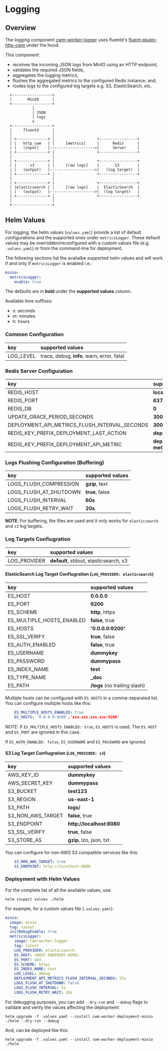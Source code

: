 # Logging

## Overview

The logging component
[cwm-worker-logger](https://github.com/cloudwebmanage/cwm-worker-logger) uses
fluentd's
[fluent-plugin-http-cwm](https://github.com/iamAzeem/fluent-plugin-http-cwm)
under the hood.

This component:

- receives the incoming JSON logs from MinIO using an HTTP endpoint,
- validates the required JSON fields,
- aggregates the logging metrics,
- flushes the aggregated metrics to the configured Redis instance; and,
- routes logs to the configured log targets e.g. S3, ElasticSearch, etc.

```text
  +------------------+
  |       MinIO      |
  +------------------+
            |
            | JSON
            | logs
            v
  +------------------+
  |     fluentd      |
  |                  |
  | +--------------+ |                   +-----------------+
  | |   http_cwm   | |     [metrics]     |      Redis      |
  | |   (input)    |-------------------->|      Server     |
  | +--------------+ |                   +-----------------+
  |                  |
  | +--------------+ |                   +-----------------+
  | |      s3      | |     [raw logs]    |       S3        |
  | |   (output)   |-------------------->|   (log target)  |
  | +--------------+ |                   +-----------------+
  |                  |
  | +--------------+ |                   +-----------------+
  | |elasticsearch | |     [raw logs]    |  ElasticSearch  |
  | |   (output)   |-------------------->|  (log target)   |
  | +--------------+ |                   +-----------------+
  |                  |
  +------------------+
```

## Helm Values

For logging, the helm values (`values.yaml`) provide a list of default
configurations and the supported ones under `metricsLogger`. These default
values may be overridden/reconfigured with a custom values file (e.g.
`.values.yaml`) or from the command-line for deployment.

The following sections list the availalbe supported helm values and will work if
and only if `metricsLogger` is enabled i.e.:

```yaml
minio:
  metricsLogger:
    enable: true
```

The defaults are in **bold** under the **supported values** column.

Available time suffixes:

- s: seconds
- m: minutes
- h: hours

### Common Configuration

| key                         | supported values                            |
|:----------------------------|:--------------------------------------------|
| LOG_LEVEL                   | trace, debug, **info**, warn, error, fatal  |

### Redis Server Configuration

| key                         | supported values                            |
|:----------------------------|:--------------------------------------------|
| REDIS_HOST                  | **localhost**                               |
| REDIS_PORT                  | **6379**                                    |
| REDIS_DB                    | **0**                                       |
| UPDATE_GRACE_PERIOD_SECONDS | **300s**                                    |
| DEPLOYMENT_API_METRICS_FLUSH_INTERVAL_SECONDS | **300s**                  |
| REDIS_KEY_PREFIX_DEPLOYMENT_LAST_ACTION | **deploymentid:last_action**    |
| REDIS_KEY_PREFIX_DEPLOYMENT_API_METRIC  | **deploymentid:minio-metrics**  |

### Logs Flushing Configuration (Buffering)

| key                         | supported values                            |
|:----------------------------|:--------------------------------------------|
| LOGS_FLUSH_COMPRESSION      | **gzip**, text                              |
| LOGS_FLUSH_AT_SHUTDOWN      | **true**, false                             |
| LOGS_FLUSH_INTERVAL         | **60s**                                     |
| LOGS_FLUSH_RETRY_WAIT       | **20s**                                     |

**NOTE**: For buffering, the files are used and it only works for
`elasticsearch` and `s3` log targets.

### Log Targets Confiugration

| key                         | supported values                            |
|:----------------------------|:--------------------------------------------|
| LOG_PROVIDER                | **default**, stdout, elasticsearch, s3      |

#### ElasticSearch Log Target Confiugration (`LOG_PROVIDER: elasticsearch`)

| key                         | supported values                            |
|:----------------------------|:--------------------------------------------|
| ES_HOST                     | **0.0.0.0**                                 |
| ES_PORT                     | **9200**                                    |
| ES_SCHEME                   | **http**, https                             |
| ES_MULTIPLE_HOSTS_ENABLED   | **false**, true                             |
| ES_HOSTS                    | **'0.0.0.0:9200'**                          |
| ES_SSL_VERIFY               | **true**, false                             |
| ES_AUTH_ENABLED             | **false**, true                             |
| ES_USERNAME                 | **dummykey**                                |
| ES_PASSWORD                 | **dummypass**                               |
| ES_INDEX_NAME               | **test**                                    |
| ES_TYPE_NAME                | **_doc**                                    |
| ES_PATH                     | **/logs** (no trailing slash)               |

Multiple hosts can be configured with `ES_HOSTS` in a comma-separated list.
You can configure multiple hosts like this:

```yaml
    ES_MULTIPLE_HOSTS_ENABLED: true
    ES_HOSTS: '0.0.0.0:9200','xxx.xxx.xxx.xxx:9200'
```

NOTE: If `ES_MULTIPLE_HOSTS_ENABLED: true`, `ES_HOSTS` is used. The `ES_HOST`
and `ES_PORT` are ignored in this case.

If `ES_AUTH_ENABLED: false`, `ES_USERNAME` and `ES_PASSWORD` are ignored.

#### S3 Log Target Confiugration (`LOG_PROVIDER: s3`)

| key                         | supported values                            |
|:----------------------------|:--------------------------------------------|
| AWS_KEY_ID                  | **dummykey**                                |
| AWS_SECRET_KEY              | **dummypass**                               |
| S3_BUCKET                   | **test123**                                 |
| S3_REGION                   | **us-east-1**                               |
| S3_PATH                     | **logs/**                                   |
| S3_NON_AWS_TARGET           | **false**, true                             |
| S3_ENDPOINT                 | **http://localhost:8080**                   |
| S3_SSL_VERIFY               | **true**, false                             |
| S3_STORE_AS                 | **gzip**, lzo, json, txt                    |

You can configure for non-AWS S3 compatible services like this:

```yaml
    S3_NON_AWS_TARGET: true
    S3_ENDPOINT: http://localhost:8080
```

### Deployment with Helm Values

For the complete list of all the available values, use:

```shell
helm inspect values ./helm
```

For example, for a custom values file (`.values.yaml`):

```yaml
minio:
  image: minio
  tag: latest
  initDebugEnable: true
  metricsLogger:
    image: cwm-worker-logger
    tag: latest
    LOG_PROVIDER: elasticsearch
    ES_HOST: <HOST-ENDPOINT-HERE>
    ES_PORT: 443
    ES_SCHEME: https
    ES_INDEX_NAME: test
    LOG_LEVEL: debug
    DEPLOYMENT_API_METRICS_FLUSH_INTERVAL_SECONDS: 25s
    LOGS_FLUSH_AT_SHUTDOWN: false
    LOGS_FLUSH_INTERVAL: 5s
    LOGS_FLUSH_RETRY_WAIT: 10s
```

For debugging purposes, you can add `--dry-run` and `--debug` flags to validate
and verify the values affecting the deployment:

```shell
helm upgrade -f .values.yaml --install cwm-worker-deployment-minio ./helm --dry-run --debug
```

And, can be deployed like this:

```shell
helm upgrade -f .values.yaml --install cwm-worker-deployment-minio ./helm
```
